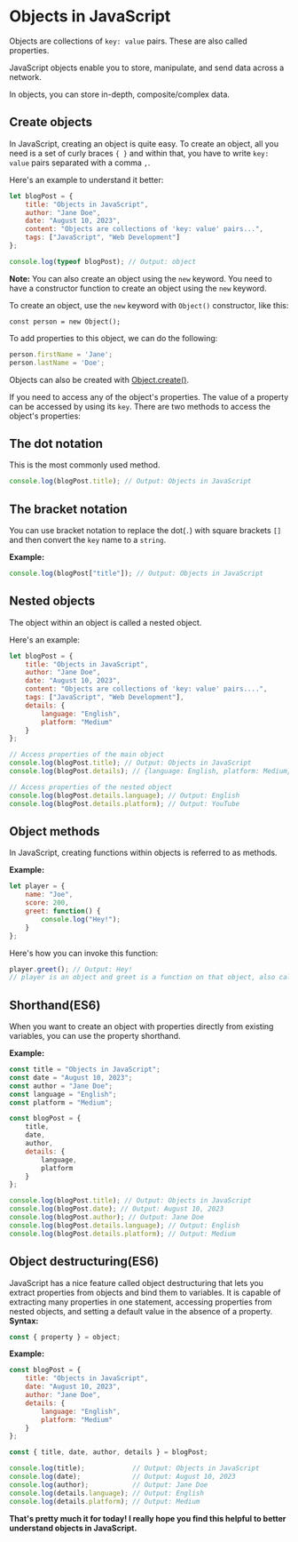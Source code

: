 # Objects in JavaScript
Objects are collections of `key: value` pairs. These are also called properties.

JavaScript objects enable you to store, manipulate, and send data across a network. 

In objects, you can store in-depth, composite/complex data.

## Create objects
In JavaScript, creating an object is quite easy. To create an object, all you need is a set of curly braces `{ }` and within that, you have to write `key: value` pairs separated with a comma `,`. 

Here's an example to understand it better:

```javascript
let blogPost = {
    title: "Objects in JavaScript",
    author: "Jane Doe",
    date: "August 10, 2023",
    content: "Objects are collections of 'key: value' pairs...",
    tags: ["JavaScript", "Web Development"]
};

console.log(typeof blogPost); // Output: object
```

**Note:** You can also create an object using the `new` keyword. You need to have a constructor function to create an object using the `new` keyword.

To create an object, use the `new` keyword with `Object()` constructor, like this:
```
const person = new Object();
```

To add properties to this object, we can do the following:

```javascript
person.firstName = 'Jane';
person.lastName = 'Doe';
```

Objects can also be created with [Object.create()](https://medium.com/r/?url=https%3A%2F%2Fdeveloper.mozilla.org%2Fen-US%2Fdocs%2FWeb%2FJavaScript%2FReference%2FGlobal_Objects%2FObject%2Fcreate).

If you need to access any of the object's properties. The value of a property can be accessed by using its `key`. There are two methods to access the object's properties:

## The dot notation
This is the most commonly used method.

```javascript
console.log(blogPost.title); // Output: Objects in JavaScript
```

## The bracket notation
You can use bracket notation to replace the dot(`.`) with square brackets `[]` and then convert the `key` name to a `string`. 

**Example:**
```javascript
console.log(blogPost["title"]); // Output: Objects in JavaScript
```

## Nested objects
The object within an object is called a nested object.

Here's an example:

```javascript
let blogPost = {
    title: "Objects in JavaScript",
    author: "Jane Doe",
    date: "August 10, 2023",
    content: "Objects are collections of 'key: value' pairs....",
    tags: ["JavaScript", "Web Development"],
    details: {
        language: "English",
        platform: "Medium"
    }
};

// Access properties of the main object
console.log(blogPost.title); // Output: Objects in JavaScript
console.log(blogPost.details); // {language: English, platform: Medium}

// Access properties of the nested object
console.log(blogPost.details.language); // Output: English
console.log(blogPost.details.platform); // Output: YouTube
```

## Object methods
In JavaScript, creating functions within objects is referred to as methods.

**Example:**
```javascript
let player = {
    name: "Joe",
    score: 200,
    greet: function() {
        console.log("Hey!");
    }
};
```

Here's how you can invoke this function:

```javascript
player.greet(); // Output: Hey!
// player is an object and greet is a function on that object, also called a method
```

## Shorthand(ES6)
When you want to create an object with properties directly from existing variables, you can use the property shorthand.

**Example:**
```javascript
const title = "Objects in JavaScript";
const date = "August 10, 2023";
const author = "Jane Doe";
const language = "English";
const platform = "Medium";

const blogPost = {
    title,
    date,
    author,
    details: {
        language,
        platform
    }
};

console.log(blogPost.title); // Output: Objects in JavaScript
console.log(blogPost.date); // Output: August 10, 2023
console.log(blogPost.author); // Output: Jane Doe
console.log(blogPost.details.language); // Output: English
console.log(blogPost.details.platform); // Output: Medium
```

## Object destructuring(ES6)
JavaScript has a nice feature called object destructuring that lets you extract properties from objects and bind them to variables. 
It is capable of extracting many properties in one statement, accessing properties from nested objects, and setting a default value in the absence of a property.
**Syntax:**
```javascript
const { property } = object;
```

**Example:**
```javascript
const blogPost = {
    title: "Objects in JavaScript",
    date: "August 10, 2023",
    author: "Jane Doe",
    details: {
        language: "English",
        platform: "Medium"
    }
};

const { title, date, author, details } = blogPost;

console.log(title);            // Output: Objects in JavaScript
console.log(date);             // Output: August 10, 2023
console.log(author);           // Output: Jane Doe
console.log(details.language); // Output: English
console.log(details.platform); // Output: Medium
```

**That's pretty much it for today! I really hope you find this helpful to better understand objects in JavaScript.**
